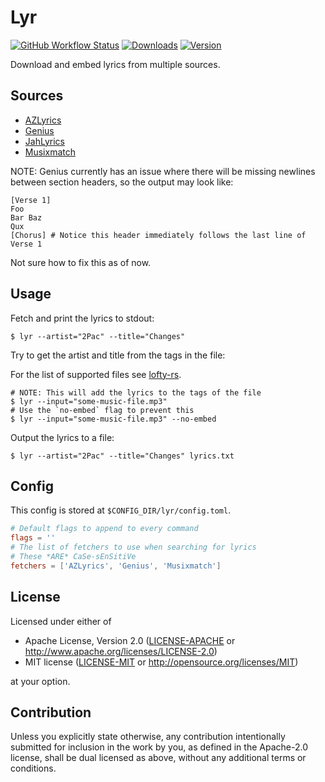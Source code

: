 # Lyr

[![GitHub Workflow Status](https://img.shields.io/github/workflow/status/Serial-ATA/lyr/CI?style=for-the-badge&logo=github)](https://github.com/Serial-ATA/lyr/actions/workflows/ci.yml)
[![Downloads](https://img.shields.io/crates/d/lyr?style=for-the-badge&logo=rust)](https://crates.io/crates/lyr)
[![Version](https://img.shields.io/crates/v/lyr?style=for-the-badge&logo=rust)](https://crates.io/crates/lyr)

Download and embed lyrics from multiple sources.

## Sources

* [AZLyrics](https://azlyrics.com)
* [Genius](https://genius.com)
* [JahLyrics](https://jah-lyrics.com)
* [Musixmatch](https://www.musixmatch.com)

NOTE: Genius currently has an issue where there will be missing newlines
      between section headers, so the output may look like:

```
[Verse 1]
Foo
Bar Baz
Qux
[Chorus] # Notice this header immediately follows the last line of Verse 1
```

Not sure how to fix this as of now.

## Usage

Fetch and print the lyrics to stdout:
```console
$ lyr --artist="2Pac" --title="Changes"
```

Try to get the artist and title from the tags in the file:

For the list of supported files see [lofty-rs](https://github.com/Serial-ATA/lofty-rs#supported-formats).
```console
# NOTE: This will add the lyrics to the tags of the file
$ lyr --input="some-music-file.mp3"
# Use the `no-embed` flag to prevent this
$ lyr --input="some-music-file.mp3" --no-embed
```

Output the lyrics to a file:
```console
$ lyr --artist="2Pac" --title="Changes" lyrics.txt
```

## Config

This config is stored at `$CONFIG_DIR/lyr/config.toml`.

```toml
# Default flags to append to every command
flags = ''
# The list of fetchers to use when searching for lyrics
# These *ARE* CaSe-sEnSitiVe
fetchers = ['AZLyrics', 'Genius', 'Musixmatch']
```

## License

Licensed under either of

* Apache License, Version 2.0
  ([LICENSE-APACHE](LICENSE-APACHE) or http://www.apache.org/licenses/LICENSE-2.0)
* MIT license
  ([LICENSE-MIT](LICENSE-MIT) or http://opensource.org/licenses/MIT)

at your option.

## Contribution

Unless you explicitly state otherwise, any contribution intentionally submitted
for inclusion in the work by you, as defined in the Apache-2.0 license, shall be
dual licensed as above, without any additional terms or conditions.